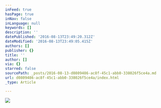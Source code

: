 ```yaml
---
inFeed: true
hasPage: true
inNav: false
inLanguage: null
keywords: []
description: ''
datePublished: '2016-08-13T23:49:20.312Z'
dateModified: '2016-08-13T23:49:05.415Z'
authors: []
publisher: {}
title: ''
author: []
via: {}
starred: false
sourcePath: _posts/2016-08-13-d0809486-ac8f-45c1-abb0-338026f5ce4a.md
url: d0809486-ac8f-45c1-abb0-338026f5ce4a/index.html
_type: Article

---
```

![](https://the-grid-user-content.s3-us-west-2.amazonaws.com/b4fe52f4-0d89-486d-9823-4456ab5ddd3c.jpg)